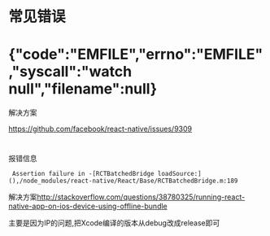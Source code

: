 # 常见错误

# {"code":"EMFILE","errno":"EMFILE","syscall":"watch null","filename":null}

解决方案

https://github.com/facebook/react-native/issues/9309

# 

报错信息

```
 Assertion failure in -[RCTBatchedBridge loadSource:](),/node_modules/react-native/React/Base/RCTBatchedBridge.m:189
 ```
 
 解决方案<http://stackoverflow.com/questions/38780325/running-react-native-app-on-ios-device-using-offline-bundle>
 
 主要是因为IP的问题,把Xcode编译的版本从debug改成release即可